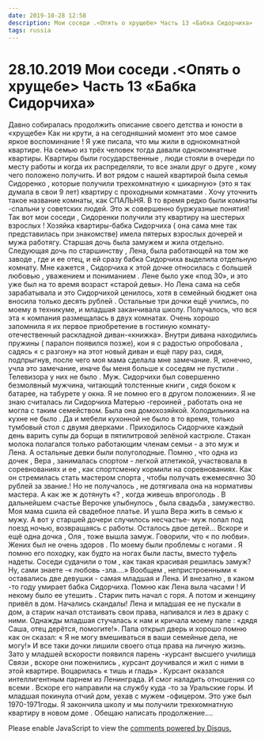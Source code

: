 ```yaml
---
date: 2019-10-28 12:58
description: Мои соседи .<Опять о хрущебе> Часть 13 «Бабка Сидорчиха»
tags: russia
---
```

# 28.10.2019 Мои соседи .<Опять о хрущебе> Часть 13 «Бабка Сидорчиха»

Давно собиралась продолжить  описание своего детства и юности  в «хрущебе» Как ни крути, а  на сегодняшний момент это мое самое яркое воспоминание !  Я уже писала, что мы жили в однокомнатной квартире. На семью из трёх человек тогда давали однокомнатные квартиры. Квартиры были государственные , люди стояли в очереди по месту работы  и когда их распределяли, то все знали  друг  о друге , кому чего положено получить. И вот рядом с нашей квартирой была семья  Сидоренко , которые получили трехкомнатную « шикарную» (это я так думала в свои 9 лет) квартиру с проходными комнатами . Хочу уточнить такое  название комнаты,  как  СПАЛЬНЯ. В то время  редко были комнаты -спальни  у советских людей. Это ж совершенно буржуазные понятия!  Так вот мои соседи , Сидоренки  получили  эту квартиру на  шестерых взрослых ! Хозяйка квартиры-бабка Сидорчиха ( она сама мне так представилась при  знакомстве) имела пятерых взрослых дочерей  и мужа работягу. Старшая дочь была замужем и жила отдельно. Следующая дочь по старшинству , Лена, была работающей на том же заводе , где и ее отец,  и ей сразу  бабка Сидорчиха  выделила отдельную комнату. Мне кажется , Сидорчиха  к этой дочке относилась с большей любовью , уважением и пониманием . Лене было уже «под 30», и это уже  был  на то время возраст «старой девы». Но Лена сама на себя зарабатывала и это Сидорчихой ценилось, хотя  в семейный бюджет она  вносила только десять рублей . Остальные  три дочки ещё учились,  по моему в техникуме,  и младшая заканчивала школу. Получалось, что вся эта « компания размещалась в двух комнатах. Очень хорошо запомнила я их первое приобретение в гостиную комнату- отечественный раскладной диван-«книжка». Внутри дивана находились пружины ( паралон появился позже), кои я с радостью опробовала , садясь  « с разгону» на этот новый диван и ещё пару раз, сидя, подпрыгнув, после чего моя мама сделала мне замечание. Я, конечно, учла это замечание, иначе бы меня больше к соседям не пустили . Телевизора у них не было . Муж. Сидорчихи  был совершенно безмолвный мужчина, читающий толстенные книги , сидя боком к батарее, на табурете у окна. Я не помню его в другом положении». Я не знаю считалась ли Сидорчиха   Матерью -героиней , работать она не могла с таким семейством. Была она домохозяйкой. Холодильника на кухне не было . Да и мебели кухонной не было в то время, только тумбовый стол с двумя дверками . Приходилось Сидорчихе каждый день варить супы да борщи в пятилитровой зелёной кастрюле. Стакан молока полагался только работающим членам семьи - а это муж и Лена. А остальные девки были полуголодные. Помню , что одна из дочек , Вера , занималась спортом - легкой атлетикой, участвовала в соревнованиях и ее , как спортсменку кормили на соревнованиях. Как он стремилась стать мастером спорта , чтобы получать ежемесячно 30 рублей за звание.!  Но не получалось , не дотягивала она на нормативы мастера.  А как же ж дотянуть «? , когда  живешь впроголодь . В дальнейшем счастье Верочке  улыбнулось , была свадьба , замужество. Моя мама сшила ей свадебное платье. И ушла Вера жить в семью к мужу. А вот у старшей дочери случилось несчастье- муж попал под поезд ночью, возвращаясь с работы. Осталось двое детей…  Вскоре и ещё одна дочка , Оля  , тоже вышла замуж. Говорили, что « по любви». Жених был  не очень здоров . По моему были проблемы с ногами . Я помню его походку, как будто на ногах были ласты, вместо туфель надеты.  Соседи судачили  о том , как такая красивая решилась  замуж? Ну, сами знаете -« любовь -зла….»   Вообщем , непристроенными « оставались две девушки - самая младшая и Лена. И внезапно , в каком -то году умирает бабка Сидорчиха. Помню как Лена выла часами !  И некому было ее утешить . Старик пить начал с горя.  А потом и женщину привёл в дом. Начались скандалы! Лена и младшая ее не пускали в дом, а старик начал отстаивать свои права, напивался и лез в драку с ними. Однажды младшая стучалась к нам и кричала моему папе : «дядя Саша, отец дерётся, помогите!». Папа открыл дверь и хорошо помню как он сказал: « Я не могу вмешиваться в ваши семейные дела, не могу!» И все таки дочки лишили своего отца права на личную жизнь. Зато у младшей вскорости появился парень -курсант высшего училища Связи , вскоре они поженились , курсант доучивался и жил с ними в этой квартире. Воцарилась  « тишь и гладь» . Курсант оказался интеллигентным парнем из Ленинграда. И смог наладить отношения  со всеми . Вскоре  его направили на службу  куда -то за Уральские горы. И младшая покинула отчий дом, уехав с мужем -офицером.  Это уже был 1970-1971годы. Я закончила школу и мы получили  трехкомнатную квартиру в новом доме .                Обещаю написать продолжение….


<div id="disqus_thread"></div>
<script>
    /**
    *  RECOMMENDED CONFIGURATION VARIABLES: EDIT AND UNCOMMENT THE SECTION BELOW TO INSERT DYNAMIC VALUES FROM YOUR PLATFORM OR CMS.
    *  LEARN WHY DEFINING THESE VARIABLES IS IMPORTANT: https://disqus.com/admin/universalcode/#configuration-variables    */
    /*
    var disqus_config = function () {
    this.page.url = PAGE_URL;  // Replace PAGE_URL with your page's canonical URL variable
    this.page.identifier = PAGE_IDENTIFIER; // Replace PAGE_IDENTIFIER with your page's unique identifier variable
    };
    */
    (function() { // DON'T EDIT BELOW THIS LINE
    var d = document, s = d.createElement('script');
    s.src = 'https://irina-blog-1.disqus.com/embed.js';
    s.setAttribute('data-timestamp', +new Date());
    (d.head || d.body).appendChild(s);
    })();
</script>
<noscript>Please enable JavaScript to view the <a href="https://disqus.com/?ref_noscript">comments powered by Disqus.</a></noscript>
